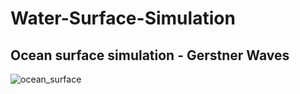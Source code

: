 # Water-Surface-Simulation

## Ocean surface simulation - Gerstner Waves

![ocean_surface](https://user-images.githubusercontent.com/34254467/108704264-6fc66200-7514-11eb-9f48-f4d83d47cc64.png)
